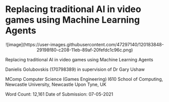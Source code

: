 # Replacing traditional AI in video games using Machine Learning Agents

<p align="center">
![image](https://user-images.githubusercontent.com/47297140/120183848-29198f80-c208-11eb-89af-20fefdc1c96c.png)
</p>

Replacing traditional AI in video games using Machine Learning Agents

Danielis Golubovskis (170798389)
in supervision of Dr Gary Ushaw

MComp Computer Science (Games Engineering) I610
School of Computing, Newcastle University, Newcastle Upon Tyne, UK

Word Count: 12,161
Date of Submission: 07-05-2021

